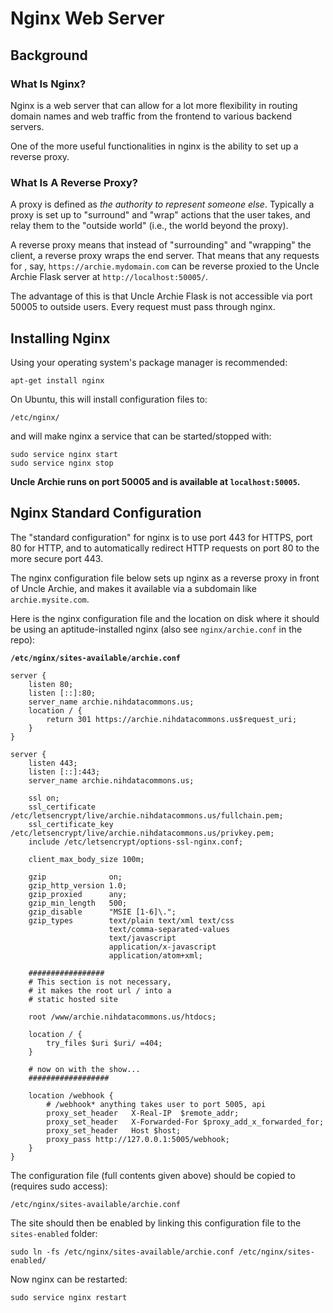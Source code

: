 # Nginx Web Server

## Background

### What Is Nginx?

Nginx is a web server that can allow for a lot more flexibility
in routing domain names and web traffic from the frontend to
various backend servers.

One of the more useful functionalities in nginx is the ability to
set up a reverse proxy.


### What Is A Reverse Proxy?

A proxy is defined as _the authority to represent someone else_.
Typically a proxy is set up to "surround" and "wrap" actions that
the user takes, and relay them to the "outside world" (i.e., the 
world beyond the proxy).

A reverse proxy means that instead of "surrounding" and "wrapping"
the client, a reverse proxy wraps the end server. That means that
any requests for , say, `https://archie.mydomain.com` can be reverse 
proxied to the Uncle Archie Flask server at `http://localhost:50005/`.

The advantage of this is that Uncle Archie Flask is not accessible
via port 50005 to outside users. Every request must pass through nginx.


## Installing Nginx

Using your operating system's package manager is recommended:

```
apt-get install nginx
```

On Ubuntu, this will install configuration files to:

```
/etc/nginx/
```

and will make nginx a service that can be started/stopped with:

```
sudo service nginx start
sudo service nginx stop
```

**Uncle Archie runs on port 50005 and is available at
`localhost:50005`.**

## Nginx Standard Configuration

The "standard configuration" for nginx is to use port 443 for
HTTPS, port 80 for HTTP, and to automatically redirect HTTP
requests on port 80 to the more secure port 443.

The nginx configuration file below sets up nginx as a 
reverse proxy in front of Uncle Archie, and makes it available 
via a subdomain like `archie.mysite.com`.

Here is the nginx configuration file and the location
on disk where it should be using an aptitude-installed
nginx (also see `nginx/archie.conf` in the repo):

**`/etc/nginx/sites-available/archie.conf`**

```plain
server {
    listen 80;
    listen [::]:80;
    server_name archie.nihdatacommons.us;
    location / {
        return 301 https://archie.nihdatacommons.us$request_uri;
    }
}

server {
    listen 443;
    listen [::]:443;
    server_name archie.nihdatacommons.us;

    ssl on;
    ssl_certificate /etc/letsencrypt/live/archie.nihdatacommons.us/fullchain.pem;
    ssl_certificate_key /etc/letsencrypt/live/archie.nihdatacommons.us/privkey.pem;
    include /etc/letsencrypt/options-ssl-nginx.conf;

    client_max_body_size 100m;

    gzip              on;
    gzip_http_version 1.0;
    gzip_proxied      any;
    gzip_min_length   500;
    gzip_disable      "MSIE [1-6]\.";
    gzip_types        text/plain text/xml text/css
                      text/comma-separated-values
                      text/javascript
                      application/x-javascript
                      application/atom+xml;

    #################
    # This section is not necessary,
    # it makes the root url / into a 
    # static hosted site

    root /www/archie.nihdatacommons.us/htdocs;

    location / {
        try_files $uri $uri/ =404;
    }

    # now on with the show...
    ##################

    location /webhook {
        # /webhook* anything takes user to port 5005, api
        proxy_set_header   X-Real-IP  $remote_addr;
        proxy_set_header   X-Forwarded-For $proxy_add_x_forwarded_for;
        proxy_set_header   Host $host;
        proxy_pass http://127.0.0.1:5005/webhook;
    }
}
```

The configuration file (full contents given above) should be copied to
(requires sudo access):

```
/etc/nginx/sites-available/archie.conf
```

The site should then be enabled by linking this configuration
file to the `sites-enabled` folder:

```
sudo ln -fs /etc/nginx/sites-available/archie.conf /etc/nginx/sites-enabled/
```

Now nginx can be restarted:

```
sudo service nginx restart
```

